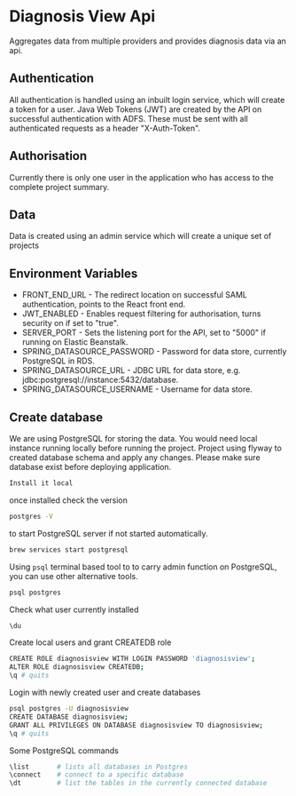 # Diagnosis View Api

Aggregates data from multiple providers and provides diagnosis data via an api.

## Authentication

All authentication is handled using an inbuilt login service, which will create a token for a user.
Java Web Tokens (JWT) are created by the API on successful authentication with ADFS. These must be
sent with all authenticated requests as a header "X-Auth-Token".

## Authorisation

Currently there is only one user in the application who has access to the complete project summary.

## Data

Data is created using an admin service which will create a unique set of projects

## Environment Variables

* FRONT_END_URL - The redirect location on successful SAML authentication, points to the React front
  end.
* JWT_ENABLED - Enables request filtering for authorisation, turns security on if set to "true".
* SERVER_PORT - Sets the listening port for the API, set to "5000" if running on Elastic Beanstalk.
* SPRING_DATASOURCE_PASSWORD - Password for data store, currently PostgreSQL in RDS.
* SPRING_DATASOURCE_URL - JDBC URL for data store, e.g. jdbc:postgresql://instance:5432/database.
* SPRING_DATASOURCE_USERNAME - Username for data store.

## Create database

We are using PostgreSQL for storing the data. You would need local instance running locally before
running the project. Project using flyway to created database schema and apply any changes. Please
make sure database exist before deploying application.

```sh 
Install it local 
```

once installed check the version

```sh  
postgres -V
```

to start PostgreSQL server if not started automatically.

```sh 
brew services start postgresql 
```

Using `psql` terminal based tool to to carry admin function on PostgreSQL, you can use other
alternative tools.

```sh 
psql postgres
```

Check what user currently installed

```sh 
\du
```

Create local users and grant CREATEDB role

```sh 
CREATE ROLE diagnosisview WITH LOGIN PASSWORD 'diagnosisview';
ALTER ROLE diagnosisview CREATEDB;
\q # quits
```

Login with newly created user and create databases

```sh 
psql postgres -U diagnosisview
CREATE DATABASE diagnosisview;
GRANT ALL PRIVILEGES ON DATABASE diagnosisview TO diagnosisview;
\q # quits
```

Some PostgreSQL commands

```sh 
\list  		# lists all databases in Postgres
\connect  	# connect to a specific database
\dt  		# list the tables in the currently connected database
```

